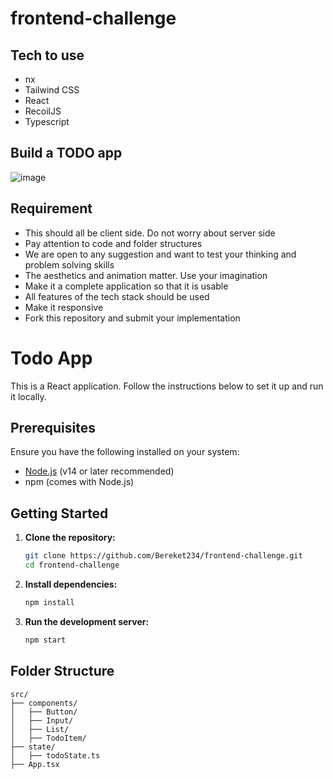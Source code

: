 # frontend-challenge

## Tech to use
- nx
- Tailwind CSS
- React
- RecoilJS
- Typescript

## Build a TODO app
![image](https://github.com/user-attachments/assets/120c1421-2cc9-41db-8a8b-908603835a8e)

## Requirement
- This should all be client side. Do not worry about server side
- Pay attention to code and folder structures
- We are open to any suggestion and want to test your thinking and problem solving skills
- The aesthetics and animation matter. Use your imagination
- Make it a complete application so that it is usable
- All features of the tech stack should be used
- Make it responsive
- Fork this repository and submit your implementation


# Todo App

This is a React application. Follow the instructions below to set it up and run it locally.

## Prerequisites

Ensure you have the following installed on your system:

- [Node.js](https://nodejs.org/) (v14 or later recommended)
- npm (comes with Node.js)

## Getting Started

1. **Clone the repository:**

   ```bash
   git clone https://github.com/Bereket234/frontend-challenge.git
   cd frontend-challenge
   ```

2. **Install dependencies:**

   ```bash
   npm install
   ```

3. **Run the development server:**

   ```bash
   npm start
   ```

## Folder Structure

```
src/
├── components/
│   ├── Button/
│   ├── Input/
│   ├── List/
│   ├── TodoItem/
├── state/
│   ├── todoState.ts
├── App.tsx
```